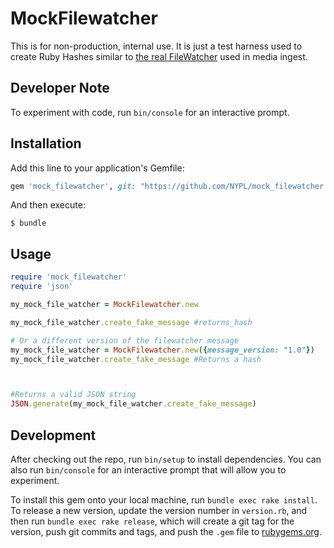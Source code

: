 # MockFilewatcher

This is for non-production, internal use.
It is just a test harness used to create Ruby Hashes similar
to [the real FileWatcher](https://github.com/NYPL/Processor) used in media ingest.

## Developer Note

To experiment with code, run `bin/console` for an interactive prompt.

## Installation

Add this line to your application's Gemfile:

```ruby
gem 'mock_filewatcher', git: "https://github.com/NYPL/mock_filewatcher.git", tag: "some-version-number"
```

And then execute:

    $ bundle

## Usage


```ruby
require 'mock_filewatcher'
require 'json'

my_mock_file_watcher = MockFilewatcher.new

my_mock_file_watcher.create_fake_message #returns_hash

# Or a different version of the filewatcher message
my_mock_file_watcher = MockFilewatcher.new({message_version: "1.0"})
my_mock_file_watcher.create_fake_message #Returns a hash



#Returns a valid JSON string
JSON.generate(my_mock_file_watcher.create_fake_message)
```

## Development

After checking out the repo, run `bin/setup` to install dependencies. You can also run `bin/console` for an interactive prompt that will allow you to experiment.

To install this gem onto your local machine, run `bundle exec rake install`. To release a new version, update the version number in `version.rb`, and then run `bundle exec rake release`, which will create a git tag for the version, push git commits and tags, and push the `.gem` file to [rubygems.org](https://rubygems.org).
